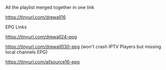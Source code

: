 All the playlist merged together in one link

https://tinyurl.com/drewall16

EPG Links

https://tinyurl.com/drewall24-epg

https://tinyurl.com/drewall030-epg (won't crash IPTV Players but missing local channels EPG)

https://tinyurl.com/allsource16-epg
